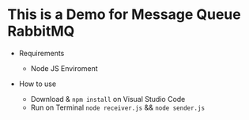# This is a Demo for Message Queue RabbitMQ
- Requirements 
  + Node JS Enviroment

- How to use   

  + Download & `npm install` on Visual Studio Code 
  + Run on Terminal `node receiver.js` && `node sender.js`  

